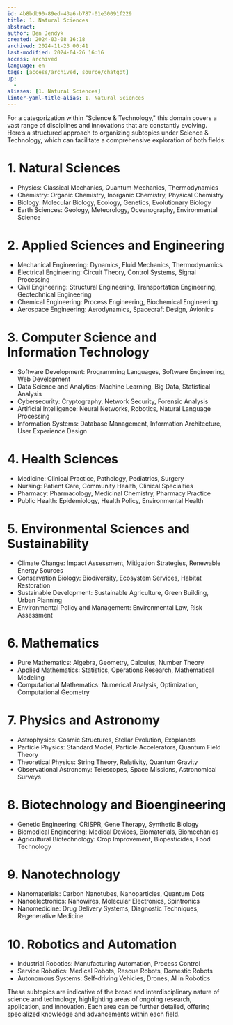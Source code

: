 ```yaml
---
id: 4b8bdb90-89ed-43a6-b787-01e30091f229
title: 1. Natural Sciences
abstract:
author: Ben Jendyk
created: 2024-03-08 16:18
archived: 2024-11-23 00:41
last-modified: 2024-04-26 16:16
access: archived
language: en
tags: [access/archived, source/chatgpt]
up:
  - 
aliases: [1. Natural Sciences]
linter-yaml-title-alias: 1. Natural Sciences
---
```


For a categorization within "Science & Technology," this domain covers a vast range of disciplines and innovations that are constantly evolving. Here’s a structured approach to organizing subtopics under Science & Technology, which can facilitate a comprehensive exploration of both fields:

# 1. Natural Sciences

- Physics: Classical Mechanics, Quantum Mechanics, Thermodynamics
- Chemistry: Organic Chemistry, Inorganic Chemistry, Physical Chemistry
- Biology: Molecular Biology, Ecology, Genetics, Evolutionary Biology
- Earth Sciences: Geology, Meteorology, Oceanography, Environmental Science

# 2. Applied Sciences and Engineering

- Mechanical Engineering: Dynamics, Fluid Mechanics, Thermodynamics
- Electrical Engineering: Circuit Theory, Control Systems, Signal Processing
- Civil Engineering: Structural Engineering, Transportation Engineering, Geotechnical Engineering
- Chemical Engineering: Process Engineering, Biochemical Engineering
- Aerospace Engineering: Aerodynamics, Spacecraft Design, Avionics

# 3. Computer Science and Information Technology

- Software Development: Programming Languages, Software Engineering, Web Development
- Data Science and Analytics: Machine Learning, Big Data, Statistical Analysis
- Cybersecurity: Cryptography, Network Security, Forensic Analysis
- Artificial Intelligence: Neural Networks, Robotics, Natural Language Processing
- Information Systems: Database Management, Information Architecture, User Experience Design

# 4. Health Sciences

- Medicine: Clinical Practice, Pathology, Pediatrics, Surgery
- Nursing: Patient Care, Community Health, Clinical Specialties
- Pharmacy: Pharmacology, Medicinal Chemistry, Pharmacy Practice
- Public Health: Epidemiology, Health Policy, Environmental Health

# 5. Environmental Sciences and Sustainability

- Climate Change: Impact Assessment, Mitigation Strategies, Renewable Energy Sources
- Conservation Biology: Biodiversity, Ecosystem Services, Habitat Restoration
- Sustainable Development: Sustainable Agriculture, Green Building, Urban Planning
- Environmental Policy and Management: Environmental Law, Risk Assessment

# 6. Mathematics

- Pure Mathematics: Algebra, Geometry, Calculus, Number Theory
- Applied Mathematics: Statistics, Operations Research, Mathematical Modeling
- Computational Mathematics: Numerical Analysis, Optimization, Computational Geometry

# 7. Physics and Astronomy

- Astrophysics: Cosmic Structures, Stellar Evolution, Exoplanets
- Particle Physics: Standard Model, Particle Accelerators, Quantum Field Theory
- Theoretical Physics: String Theory, Relativity, Quantum Gravity
- Observational Astronomy: Telescopes, Space Missions, Astronomical Surveys

# 8. Biotechnology and Bioengineering

- Genetic Engineering: CRISPR, Gene Therapy, Synthetic Biology
- Biomedical Engineering: Medical Devices, Biomaterials, Biomechanics
- Agricultural Biotechnology: Crop Improvement, Biopesticides, Food Technology

# 9. Nanotechnology

- Nanomaterials: Carbon Nanotubes, Nanoparticles, Quantum Dots
- Nanoelectronics: Nanowires, Molecular Electronics, Spintronics
- Nanomedicine: Drug Delivery Systems, Diagnostic Techniques, Regenerative Medicine

# 10. Robotics and Automation

- Industrial Robotics: Manufacturing Automation, Process Control
- Service Robotics: Medical Robots, Rescue Robots, Domestic Robots
- Autonomous Systems: Self-driving Vehicles, Drones, AI in Robotics

These subtopics are indicative of the broad and interdisciplinary nature of science and technology, highlighting areas of ongoing research, application, and innovation. Each area can be further detailed, offering specialized knowledge and advancements within each field.
